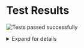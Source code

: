 # Test Results
![Tests passed successfully](https://img.shields.io/badge/tests-1%20passed-success)
<details><summary>Expand for details</summary>
 
|Report|Passed|Failed|Skipped|Time|
|:---|---:|---:|---:|---:|
|fixtures/jest-junit-eslint.xml|1 ✅|||0ms|
## ✅ <a id="user-content-r0" href="#user-content-r0">fixtures/jest-junit-eslint.xml</a>
**1** tests were completed in **0ms** with **1** passed, **0** failed and **0** skipped.
|Test suite|Passed|Failed|Skipped|Time|
|:---|---:|---:|---:|---:|
|[test.jsx](#user-content-r0s0)|1 ✅|||0ms|
### ✅ <a id="user-content-r0s0" href="#user-content-r0s0">test.jsx</a>
```
test
  ✅ test.jsx
```
</details>